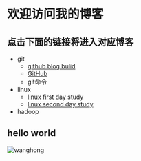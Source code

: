 # 欢迎访问我的博客
## 点击下面的链接将进入对应博客
- git
	- [github blog bulid](https://wanghong1994.github.io/git/blog)
	- [GitHub](https://wanghong1994.github.io/wh)
	- git命令
- linux
	- [linux first day study](https://wanghong1994.github.io/linuxstudy/firstdaystudylinux)
	- [linux second day study](https://wanghong1994.github.io/linuxstudy/secondday)
- hadoop
## hello world
![wanghong](https://upload-images.jianshu.io/upload_images/14466054-45eba05cdfd45232.png?imageMogr2/auto-orient/strip%7CimageView2/2/w/1240)
